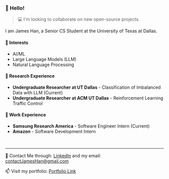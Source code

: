 ###  **👋 Hello!**

> 💻 I'm looking to collaborate on new open-source projects.

I am James Han, a Senior CS Student at the University of Texas at Dallas.

#### 🌱 Interests
-  AI/ML
-  Large Language Models (LLM)
-  Natural Language Processing

#### 🔬 Research Experience
- **Undergraduate Researcher at UT Dallas** - Classification of Imbalanced Data with LLM (Current)
- **Undergraduate Researcher at ACM UT Dallas** - Reinforcement Learning Traffic Control

#### 💼 Work Experience
- **Samsung Research America** - Software Engineer Intern (Current)
- **Amazon** - Software Development Intern

<br/>
<hr/>

💬 Contact Me through: [LinkedIn](https://www.linkedin.com/in/jvmeshan) and my email: contactJamesHan@gmail.com

📫 Visit my portfolio: [Portfolio Link](https://notjameshan.github.io)

<!---
<br/>
<div style="width: 30%; overflow: hidden; text-align: center;">
    <img src="https://github-readme-stats.vercel.app/api?username=notjameshan&show_icons=true&locale=en" alt="notjameshan" style="display: block; width: 50%; height: auto;">
    <img src="https://github-readme-streak-stats.herokuapp.com/?user=notjameshan&" alt="notjameshan" style="display: block; width: 50%; height: auto;">
    <img src="https://github-readme-stats.vercel.app/api/top-langs?username=notjameshan&show_icons=true&locale=en&layout=compact" alt="notjameshan" style="display: block; width: 50%; height: auto;">
</div>
--->

<!---
jameshan2002/jameshan2002 is a ✨ special ✨ repository because its `README.md` (this file) appears on your GitHub profile.
You can click the Preview link to take a look at your changes.
--->
